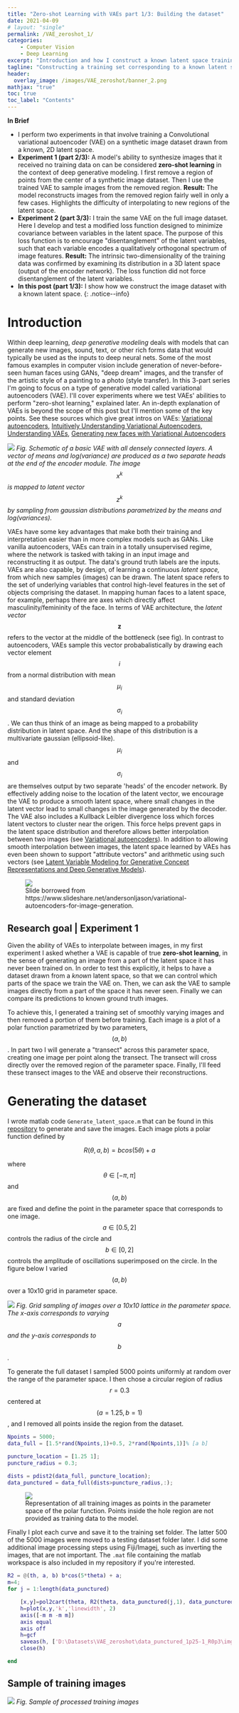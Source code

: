 ```yaml
--- 
title: "Zero-shot Learning with VAEs part 1/3: Building the dataset"
date: 2021-04-09
# layout: "single"
permalink: /VAE_zeroshot_1/
categories:
    - Computer Vision
    - Deep Learning
excerpt: "Introduction and how I construct a known latent space training dataset"
tagline: "Constructing a training set corresponding to a known latent space"
header:
  overlay_image: /images/VAE_zeroshot/banner_2.png
mathjax: "true"
toc: true
toc_label: "Contents"
---
```


**In Brief**
- I perform two experiments in that involve training a Convolutional variational autoencoder (VAE) on a synthetic image dataset drawn from a known, 2D latent space.
- **Experiment 1 (part 2/3):** A model's ability to synthesize images that it received no training data on can be considered **zero-shot learning** in the context of deep generative modeling. I first remove a region of points from the center of a synthetic image dataset. Then I use the trained VAE to sample images from the removed region. **Result:** The model reconstructs images from the removed region fairly well in only a few cases. Highlights the difficulty of interpolating to new regions of the latent space.
- **Experiment 2 (part 3/3):** I train the same VAE on the full image dataset. Here I develop and test a modified loss function designed to minimize covariance between variables in the latent space. The purpose of this loss function is to encourage "disentanglement" of the latent variables, such that each variable encodes a qualitatively orthogonal spectrum of image features. **Result:** The intrinsic two-dimensionality of the training data was confirmed by examining its distribution in a 3D latent space (output of the encoder network). The loss function did not force disentanglement of the latent variables.
- **In this post (part 1/3):** I show how we construct the image dataset with a known latent space.
{: .notice--info}

# Introduction
Within deep learning, *deep generative modeling* deals with models that can generate new images, sound, text, or other rich forms data that would typically be used as the inputs to deep neural nets. Some of the most famous examples in computer vision include generation of never-before-seen human faces using GANs, "deep dream" images, and the transfer of the artistic style of a painting to a photo (style transfer). In this 3-part series I'm going to focus on a type of generative model called variational autoencoders (VAE). I'll cover experiments where we test VAEs' abilities to perform "zero-shot learning," explained later. An in-depth explanation of VAEs is beyond the scope of this post but I'll mention some of the key points. See these sources which give great intros on VAEs: [Variational autoencoders](https://www.jeremyjordan.me/variational-autoencoders/), [Intuitively Understanding Variational Autoencoders](https://towardsdatascience.com/intuitively-understanding-variational-autoencoders-1bfe67eb5daf), [Understanding VAEs](https://towardsdatascience.com/understanding-variational-autoencoders-vaes-f70510919f73), [Generating new faces with Variational Autoencoders](https://towardsdatascience.com/generating-new-faces-with-variational-autoencoders-d13cfcb5f0a8)

![](/images/VAE_zeroshot/VAE_schematic.jpg)
*Fig. Schematic of a basic VAE with all densely connected layers. A vector of means and log(variance) are produced as a two separate heads at the end of the encoder module. The image $$x^k$$ is mapped to latent vector $$z^k$$ by sampling from gaussian distributions parametrized by the means and log(variances).*


VAEs have some key advantages that make both their training and interpretation easier than in more complex models such as GANs. Like vanilla autoencoders, VAEs can train in a totally unsupervised regime, where the network is tasked with taking in an input image and reconstructing it as output. The data's ground truth labels are the inputs. VAEs are also capable, by design, of learning a continuous *latent space,* from which new samples (images) can be drawn. The latent space refers to the set of underlying variables that control high-level features in the set of objects comprising the dataset. In mapping human faces to a latent space, for example, perhaps there are axes which directly affect masculinity/femininity of the face. In terms of VAE architecture, the *latent vector* $$\mathbf{z}$$ refers to the vector at the middle of the bottleneck (see fig). In contrast to autoencoders, VAEs sample this vector probabalistically by drawing each vector element $$i$$ from a normal distribution with mean $$\mu_i$$ and standard deviation $$\sigma_i$$. We can thus think of an image as being mapped to a probability distribution in latent space. And the shape of this distribution is a multivariate gaussian (ellipsoid-like). $$\mu_i$$ and $$\sigma_i$$ are themselves output by two separate 'heads' of the encoder network. By effectively adding noise to the location of the latent vector, we encourage the VAE to produce a smooth latent space, where small changes in the latent vector lead to small changes in the image generated by the decoder. The VAE also includes a Kullback Leibler divergence loss which forces latent vectors to cluster near the origen. This force helps prevent gaps in the latent space distribution and therefore allows better interpolation between two images (see [Variational autoencoders](https://www.jeremyjordan.me/variational-autoencoders/)). In addition to allowing smooth interpolation between images, the latent space learned by VAEs has even been shown to support "attribute vectors" and arithmetic using such vectors (see [Latent Variable Modeling for Generative Concept Representations and Deep Generative Models](https://www.semanticscholar.org/paper/Latent-Variable-Modeling-for-Generative-Concept-and-Chang/8e629e93a525797ce7f5e704c0dda8f42029451b)).

<figure>
	<a href="/images/VAE_zeroshot/glasses2.jpg"><img src="/images/VAE_zeroshot/glasses2.jpg"></a>
	<figcaption>Slide borrowed from https://www.slideshare.net/andersonljason/variational-autoencoders-for-image-generation.</figcaption>
</figure>


## Research goal | Experiment 1
Given the ability of VAEs to interpolate between images, in my first experiment I asked whether a VAE is capable of true **zero-shot learning**, in the sense of generating an image from a part of the latent space it has never been trained on. In order to test this explicitly, it helps to have a dataset drawn from a *known* latent space, so that we can control which parts of the space we train the VAE on. Then, we can ask the VAE to sample images directly from a part of the space it has never seen. Finally we can compare its predictions to known ground truth images. 

To achieve this, I generated a training set of smoothly varying images and then removed a portion of them before training. Each image is a plot of a polar function parametrized by two parameters, $$(a,b)$$. In part two I will generate a "transect" across this parameter space, creating one image per point along the transect. The transect will cross directly over the removed region of the parameter space. Finally, I'll feed these transect images to the VAE and observe their reconstructions.

# Generating the dataset
I wrote matlab code `Generate_latent_space.m` that can be found in this [repository](https://github.com/M-Lin-DM/VAE-zeroshot-learning) to generate and save the images. Each image plots a polar function defined by

$$R(\theta, a, b) = b cos(5 \theta) + a$$

where $$\theta \in [-\pi, \pi]$$ and $$(a,b)$$ are fixed and define the point in the parameter space that corresponds to one image. $$a \in [0.5, 2]$$ controls the radius of the circle and $$b \in [0, 2]$$ controls the amplitude of oscillations superimposed on the circle. In the figure below I varied $$(a,b)$$ over a 10x10 grid in parameter space.


![](/images/VAE_zeroshot/parameter_space_grid.png)
*Fig. Grid sampling of images over a 10x10 lattice in the parameter space. The x-axis corresponds to varying $$a$$ and the y-axis corresponds to $$b$$.*

To generate the full dataset I sampled 5000 points uniformly at random over the range of the parameter space. I then chose a circular region of radius $$r=0.3$$ centered at $$(a=1.25, b=1)$$, and I removed all points inside the region from the dataset. 

```matlab
Npoints = 5000;
data_full = [1.5*rand(Npoints,1)+0.5, 2*rand(Npoints,1)]% [a b]

puncture_location = [1.25 1];
puncture_radius = 0.3;

dists = pdist2(data_full, puncture_location);
data_punctured = data_full(dists>puncture_radius,:);
```

<figure>
	<a href="/images/VAE_zeroshot/Parameter space data_punctured_1p25-1_R0p3.png"><img src="/images/VAE_zeroshot/Parameter space data_punctured_1p25-1_R0p3.png"></a>
	<figcaption>Representation of all training images as points in the parameter space of the polar function. Points inside the hole region are not provided as training data to the model.</figcaption>
</figure>

Finally I plot each curve and save it to the training set folder. The latter 500 of the 5000 images were moved to a testing dataset folder later. I did some additional image processing steps using Fiji/Imagej, such as inverting the images, that are not important. The `.mat` file containing the matlab workspace is also included in my repository if you're interested.

```matlab
R2 = @(th, a, b) b*cos(5*theta) + a;
m=4;
for j = 1:length(data_punctured)

    [x,y]=pol2cart(theta, R2(theta, data_punctured(j,1), data_punctured(j,2)));
    h=plot(x,y,'k','linewidth', 2)
    axis([-m m -m m])
    axis equal
    axis off
    h=gcf
    saveas(h, ['D:\Datasets\VAE_zeroshot\data_punctured_1p25-1_R0p3\img_' sprintf('%04d',j) '.png'])
    close(h)

end
```
## Sample of training images
![](/images/VAE_zeroshot/trainsamp_rs.jpg)
*Fig. Sample of processed training images*